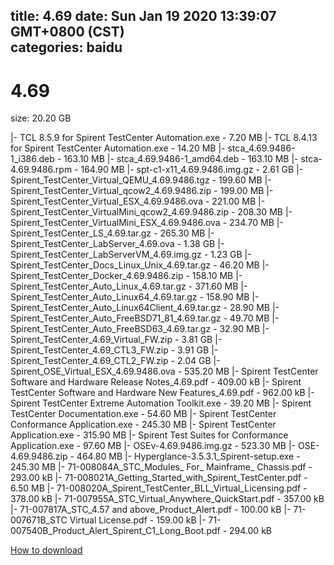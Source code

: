 
title: 4.69
date: Sun Jan 19 2020 13:39:07 GMT+0800 (CST)    
categories: baidu
---

# 4.69
size: 20.20 GB
 
 
|- TCL 8.5.9 for Spirent TestCenter Automation.exe - 7.20 MB
|- TCL 8.4.13 for Spirent TestCenter Automation.exe - 14.20 MB
|- stca_4.69.9486-1_i386.deb - 163.10 MB
|- stca_4.69.9486-1_amd64.deb - 163.10 MB
|- stca-4.69.9486.rpm - 164.90 MB
|- spt-c1-x11_4.69.9486.img.gz - 2.61 GB
|- Spirent_TestCenter_Virtual_QEMU_4.69.9486.tgz - 199.60 MB
|- Spirent_TestCenter_Virtual_qcow2_4.69.9486.zip - 199.00 MB
|- Spirent_TestCenter_Virtual_ESX_4.69.9486.ova - 221.00 MB
|- Spirent_TestCenter_VirtualMini_qcow2_4.69.9486.zip - 208.30 MB
|- Spirent_TestCenter_VirtualMini_ESX_4.69.9486.ova - 234.70 MB
|- Spirent_TestCenter_LS_4.69.tar.gz - 265.30 MB
|- Spirent_TestCenter_LabServer_4.69.ova - 1.38 GB
|- Spirent_TestCenter_LabServerVM_4.69.img.gz - 1.23 GB
|- Spirent_TestCenter_Docs_Linux_Unix_4.69.tar.gz - 46.20 MB
|- Spirent_TestCenter_Docker_4.69.9486.zip - 158.10 MB
|- Spirent_TestCenter_Auto_Linux_4.69.tar.gz - 371.60 MB
|- Spirent_TestCenter_Auto_Linux64_4.69.tar.gz - 158.90 MB
|- Spirent_TestCenter_Auto_Linux64Client_4.69.tar.gz - 28.90 MB
|- Spirent_TestCenter_Auto_FreeBSD71_81_4.69.tar.gz - 49.70 MB
|- Spirent_TestCenter_Auto_FreeBSD63_4.69.tar.gz - 32.90 MB
|- Spirent_TestCenter_4.69_Virtual_FW.zip - 3.81 GB
|- Spirent_TestCenter_4.69_CTL3_FW.zip - 3.91 GB
|- Spirent_TestCenter_4.69_CTL2_FW.zip - 2.04 GB
|- Spirent_OSE_Virtual_ESX_4.69.9486.ova - 535.20 MB
|- Spirent TestCenter Software and Hardware Release Notes_4.69.pdf - 409.00 kB
|- Spirent TestCenter Software and Hardware New Features_4.69.pdf - 962.00 kB
|- Spirent TestCenter Extreme Automation Toolkit.exe - 39.20 MB
|- Spirent TestCenter Documentation.exe - 54.60 MB
|- Spirent TestCenter Conformance Application.exe - 245.30 MB
|- Spirent TestCenter Application.exe - 315.90 MB
|- Spirent Test Suites for Conformance Application.exe - 97.60 MB
|- OSEv-4.69.9486.img.gz - 523.30 MB
|- OSE-4.69.9486.zip - 464.80 MB
|- Hyperglance-3.5.3.1_Spirent-setup.exe - 245.30 MB
|- 71-008084A_STC_Modules_ For_ Mainframe_ Chassis.pdf - 293.00 kB
|- 71-008021A_Getting_Started_with_Spirent_TestCenter.pdf - 6.50 MB
|- 71-008020A_Spirent_TestCenter_BLL_Virtual_Licensing.pdf - 378.00 kB
|- 71-007955A_STC_Virtual_Anywhere_QuickStart.pdf - 357.00 kB
|- 71-007817A_STC_4.57 and above_Product_Alert.pdf - 100.00 kB
|- 71-007671B_STC Virtual License.pdf - 159.00 kB
|- 71-007540B_Product_Alert_Spirent_C1_Long_Boot.pdf - 294.00 kB

[How to download](https://bpcam.bemobtrk.com/go/2ceec3aa-1ca2-46d6-b9ff-aaa5c184517c?jno=1922)